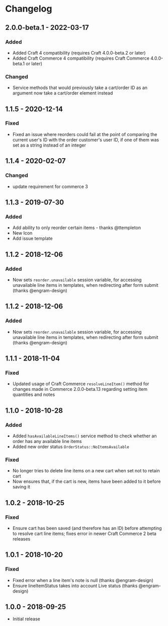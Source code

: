# Changelog

## 2.0.0-beta.1 - 2022-03-17

### Added
- Added Craft 4 compatibility (requires Craft 4.0.0-beta.2 or later)
- Added Craft Commerce 4 compatibility (requires Craft Commerce 4.0.0-beta.1 or later)

### Changed
- Service methods that would previously take a cart/order ID as an argument now take a cart/order element instead

## 1.1.5 - 2020-12-14

### Fixed
- Fixed an issue where reorders could fail at the point of comparing the current user's ID with the order customer's user ID, if one of them was set as a string instead of an integer

## 1.1.4 - 2020-02-07

### Changed
- update requirement for commerce 3

## 1.1.3 - 2019-07-30

### Added
- Add ability to only reorder certain items - thanks @ttempleton
- New Icon
- Add issue template

## 1.1.2 - 2018-12-06
### Added
- Now sets `reorder.unavailable` session variable, for accessing unavailable line items in templates, when redirecting after form submit (thanks @engram-design)

## 1.1.2 - 2018-12-06
### Added
- Now sets `reorder.unavailable` session variable, for accessing unavailable line items in templates, when redirecting after form submit (thanks @engram-design)

## 1.1.1 - 2018-11-04
### Fixed
- Updated usage of Craft Commerce `resolveLineItem()` method for changes made in Commerce 2.0.0-beta.13 regarding setting item quantities and notes

## 1.1.0 - 2018-10-28
### Added
- Added `hasAvailableLineItems()` service method to check whether an order has any available line items
- Added new order status `OrderStatus::NoItemsAvailable`

### Fixed
- No longer tries to delete line items on a new cart when set not to retain cart
- Now ensures that, if the cart is new, items have been added to it before saving it

## 1.0.2 - 2018-10-25
### Fixed
- Ensure cart has been saved (and therefore has an ID) before attempting to resolve cart line items; fixes error in newer Craft Commerce 2 beta releases

## 1.0.1 - 2018-10-20
### Fixed
- Fixed error when a line item's note is null (thanks @engram-design)
- Ensure lineItemStatus takes into account Live status (thanks @engram-design)

## 1.0.0 - 2018-09-25
- Initial release

